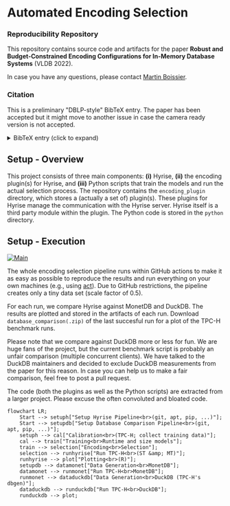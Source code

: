 # Automated Encoding Selection
### Reproducibility Repository

This repository contains source code and artifacts for the paper **Robust and Budget-Constrained Encoding Configurations for In-Memory Database Systems** (VLDB 2022).

In case you have any questions, please contact [Martin Boissier](https://hpi.de/plattner/people/phd-students/martin-boissier.html).


### Citation

This is a preliminary "DBLP-style" BibTeX entry. The paper has been accepted but it might move to another issue in case the camera ready version is not accepted.
<details><summary>BibTeX entry (click to expand)</summary>

```bibtex
@article{DBLPlike:journals/pvldb/Boissier22,
  author    = {Martin Boissier},
  title     = {Robust and Budget-Constrained Encoding Configurations for In-Memory Database Systems},
  journal   = {Proc. {VLDB} Endow.},
  volume    = {15},
  number    = {4},
  pages     = {780--793},
  year      = {2022},
  url       = {http://www.vldb.org/pvldb/vol15/p499-boissier.pdf}
}
```
</details>


## Setup - Overview

This project consists of three main components: **(i)** Hyrise, **(ii)** the encoding plugin(s) for Hyrise, and **(iii)** Python scripts that train the models and run the actual selection process.
The repository contains the `encoding_plugin` directory, which stores a (actually a set of) plugin(s). These plugins for Hyrise manage the communication with the Hyrise server. Hyrise itself is a third party module within the plugin.
The Python code is stored in the `python` directory.


## Setup - Execution

[![Main](https://github.com/hyrise/encoding_selection/actions/workflows/haupt.yml/badge.svg)](https://github.com/hyrise/encoding_selection/actions/workflows/haupt.yml)

The whole encoding selection pipeline runs within GitHub actions to make it as easy as possible to reproduce the results and run everything on your own machines (e.g., using [act](https://github.com/nektos/act)).
Due to GitHub restrictions, the pipeline creates only a tiny data set (scale factor of 0.5).

For each run, we compare Hyrise against MonetDB and DuckDB.
The results are plotted and stored in the artifacts of each run.
Download `database_comparison(.zip)` of the last succesful run for a plot of the TPC-H benchmark runs.

Please note that we compare against DuckDB more or less for fun.
We are huge fans of the project, but the current benchmark script is probably an unfair comparison (multiple concurrent clients).
We have talked to the DuckDB maintainers and decided to exclude DuckDB measurements from the paper for this reason.
In case you can help us to make a fair comparison, feel free to post a pull request.

The code (both the plugins as well as the Python scripts) are extracted from a larger project.
Please excuse the often convoluted and bloated code.


```mermaid
flowchart LR;
    Start --> setuph["Setup Hyrise Pipeline<br>(git, apt, pip, ...)"];
    Start --> setupdb["Setup Database Comparison Pipeline<br>(git, apt, pip, ...)"];
    setuph --> cal["Calibration<br>(TPC-H; collect training data)"];
    cal --> train["Training<br>Runtime and size models"];
    train --> selection["Encoding<br>Selection"];
    selection --> runhyrise["Run TPC-H<br>(ST &amp; MT)"];
    runhyrise --> plot["Plotting<br>(R)"];
    setupdb --> datamonet["Data Generation<br>MonetDB"];
    datamonet --> runmonet["Run TPC-H<br>MonetDB"];
    runmonet --> dataduckdb["Data Generation<br>DuckDB (TPC-H's dbgen)"];
    dataduckdb --> runduckdb["Run TPC-H<br>DuckDB"];
    runduckdb --> plot;
```

